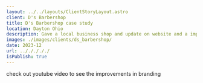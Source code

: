 ```yaml
---
layout: ../../layouts/ClientStoryLayout.astro
client: D's Barbershop
title: D's Barbershop case study
location: Dayton Ohio
description: Gave a local business shop and update on website and a improved branding
images: ./images/clients/ds_barbershop/
date: 2023-12
url: ../././././
isPublish: true
---
```


check out youtube video to see the improvements in branding
